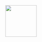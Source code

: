 <div id="header" align="center">
  <img src="https://media.giphy.com/media/zOvBKUUEERdNm/giphy.gif](https://media.giphy.com/media/ZUcx3Ddc9hlGU/giphy.gif)" width="100"/>
</div>

